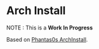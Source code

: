 Arch Install
============

NOTE : This is a **Work In Progress**

Based on [Phantas0s ArchInstall](https://github.com/Phantas0s/ArchInstall/).

